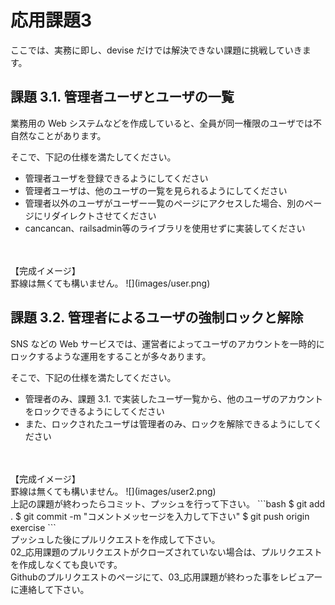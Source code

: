 # 応用課題3

ここでは、実務に即し、devise だけでは解決できない課題に挑戦していきます。

## 課題 3.1. 管理者ユーザとユーザの一覧

業務用の Web システムなどを作成していると、全員が同一権限のユーザでは不自然なことがあります。

そこで、下記の仕様を満たしてください。

* 管理者ユーザを登録できるようにしてください
* 管理者ユーザは、他のユーザの一覧を見られるようにしてください
* 管理者以外のユーザがユーザー一覧のページにアクセスした場合、別のページにリダイレクトさせてください
* cancancan、railsadmin等のライブラリを使用せずに実装してください
<br>
<br>
【完成イメージ】<br>
罫線は無くても構いません。<bf>
![](images/user.png)

## 課題 3.2. 管理者によるユーザの強制ロックと解除

SNS などの Web サービスでは、運営者によってユーザのアカウントを一時的にロックするような運用をすることが多々あります。

そこで、下記の仕様を満たしてください。

* 管理者のみ、課題 3.1. で実装したユーザ一覧から、他のユーザのアカウントをロックできるようにしてください
* また、ロックされたユーザは管理者のみ、ロックを解除できるようにしてください
<br>
<br>
【完成イメージ】<br>
罫線は無くても構いません。<bf>
![](images/user2.png)
<br>
上記の課題が終わったらコミット、プッシュを行って下さい。
```bash
$ git add .
$ git commit -m "コメントメッセージを入力して下さい"
$ git push origin exercise
```

<br>
プッシュした後にプルリクエストを作成して下さい。<br>
02_応用課題のプルリクエストがクローズされていない場合は、プルリクエストを作成しなくても良いです。<br>
Githubのプルリクエストのページにて、03_応用課題が終わった事をレビュアーに連絡して下さい。
